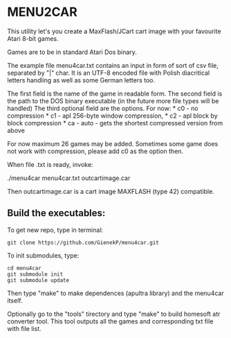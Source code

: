 # MENU2CAR

This utility let's you create a MaxFlash/JCart cart image with your favourite Atari 8-bit games.

Games are to be in standard Atari Dos binary.

The example file menu4car.txt contains an input in form of sort of csv file, separated by "|" char. It is an UTF-8 encoded file with Polish diacritical letters handling as well as some German letters too.

The first field is the name of the game in readable form.
The second field is the path to the DOS binary executable (in the future more file types will be handled)
The third optional field are the options. For now:
    * c0 - no compression
    * c1 - apl 256-byte window compression,
    * c2 - apl block by block compression
    * ca - auto - gets the shortest compressed version from above

For now maximum 26 games may be added. Sometimes some game does not work with compression, please add c0 as the option then.

When file .txt is ready, invoke:

   ./menu4car menu4car.txt outcartimage.car

Then outcartimage.car is a cart image MAXFLASH (type 42) compatible.

## Build the executables:

To get new repo, type in terminal:

    git clone https://github.com/GienekP/menu4car.git

To init submodules, type:

    cd menu4car
    git submodule init
    git submodule update

Then type "make" to make dependences (apultra library) and the menu4car itself.

Optionally go to the "tools" tirectory and type "make" to build homesoft atr converter tool. This tool outputs all the games and corresponding txt file with file list.
